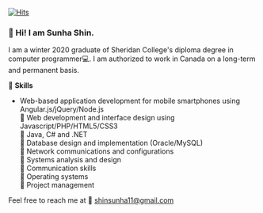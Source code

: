 [![Hits](https://hits.seeyoufarm.com/api/count/incr/badge.svg?url=https%3A%2F%2Fgithub.com%2Fsunha-shin&count_bg=%2379C83D&title_bg=%23555555&icon=&icon_color=%23E7E7E7&title=hits&edge_flat=false)](https://hits.seeyoufarm.com)
### 👋 Hi! I am Sunha Shin. 

I am a winter 2020 graduate of Sheridan College's diploma degree in computer programmer:computer:. I am authorized to work in Canada on a long-term and permanent basis. <br>

:blue_heart: **Skills**<br>
+ Web-based application development for mobile smartphones using Angular.js/jQuery/Node.js
<br>:small_blue_diamond: Web development and interface design using Javascript/PHP/HTML5/CSS3
<br>:small_blue_diamond: Java, C# and .NET
<br>:small_blue_diamond: Database design and implementation (Oracle/MySQL)
<br>:small_blue_diamond: Network communications and configurations
<br>:small_blue_diamond: Systems analysis and design
<br>:small_blue_diamond: Communication skills
<br>:small_blue_diamond: Operating systems
<br>:small_blue_diamond: Project management

Feel free to reach me at :e-mail: shinsunha11@gmail.com 

<!--
**sunha-shin/sunha-shin** is a ✨ _special_ ✨ repository because its `README.md` (this file) appears on your GitHub profile.

Here are some ideas to get you started:

- 🔭 I’m currently working on ...
- 🌱 I’m currently learning ...
- 👯 I’m looking to collaborate on ...
- 🤔 I’m looking for help with ...
- 💬 Ask me about ...
- 📫 How to reach me: ...
- 😄 Pronouns: ...
- ⚡ Fun fact: ...
-->
